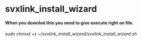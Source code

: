 # svxlink_install_wizard
#### When you downlod this you need to give execute right on file.
###### sudo chmod +x ~/svxlink_install_wizard/svxlink_install_wizard.sh
